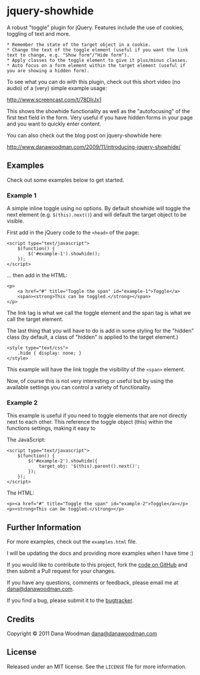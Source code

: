 # jquery-showhide

A robust "toggle" plugin for jQuery. Features include the use of cookies, toggling of text and more.

    * Remember the state of the target object in a cookie.
    * Change the text of the toggle element (useful if you want the link text to change, e.g. "Show form"/"Hide form").
    * Apply classes to the toggle element to give it plus/minus classes.
    * Auto focus on a form element within the target element (useful if you are showing a hidden form). 

To see what you can do with this plugin, check out this short video (no audio) of a (very) simple example usage:

<http://www.screencast.com/t/78DIrJx1>

This shows the showhide functionality as well as the "autofocusing" of the first text field in the form. Very useful if you have hidden forms in your page and you want to quickly enter content.

You can also check out the blog post on jquery-showhide here:

<http://www.danawoodman.com/2009/11/introducing-jquery-showhide/>

## Examples

Check out some examples below to get started.

### Example 1

A simple inline toggle using no options. By default showhide will toggle the next element (e.g. `$(this).next()`) and will default the target object to be visible.

First add in the jQuery code to the `<head>` of the page:

    <script type="text/javascript">
        $(function() {
            $('#example-1').showhide();
        });
    </script>

... then add in the HTML:

    <p>
        <a href="#" title="Toggle the span" id="example-1">Toggle</a>
        <span><strong>This can be toggled.</strong></span>
    </p>

The link tag is what we call the toggle element and the span tag is what we call the target element.

The last thing that you will have to do is add in some styling for the "hidden" class (by default, a class of "hidden" is applied to the target element.)

    <style type="text/css">
        .hide { display: none; }
    </style>

This example will have the link toggle the visibility of the `<span>` element.

Now, of course this is not very interesting or useful but by using the available settings you can control a variety of functionality.

### Example 2

This example is useful if you need to toggle elements that are not directly next to each other. This reference the toggle object (this) within the functions settings, making it easy to

The JavaScript:

    <script type="text/javascript">
        $(function() {
            $('#example-2').showhide({
                target_obj: '$(this).parent().next()';
            });
        });
    </script>

The HTML:

    <p><a href="#" title="Toggle the span" id="example-2">Toggle</a></p>
    <p><strong>This can be toggled.</strong></p>

## Further Information

For more examples, check out the `examples.html` file.

I will be updating the docs and providing more examples when I have time :)

If you would like to contribute to this project, fork the [code on GitHub](https://github.com/danawoodman/jquery-showhide) and then submit a Pull request for your changes.

If you have any questions, comments or feedback, please email me at <dana@danawoodman.com>.

If you find a bug, please submit it to the [bugtracker](https://github.com/danawoodman/jquery-showhide/issues).


## Credits

Copyright &copy; 2011 Dana Woodman <dana@danawoodman.com>


## License

Released under an MIT license. See the `LICENSE` file for more information.
